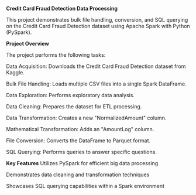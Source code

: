 ******Credit Card Fraud Detection Data Processing******

This project demonstrates bulk file handling, conversion, and SQL querying on the Credit Card Fraud Detection dataset using Apache Spark with Python (PySpark).



****Project Overview****

The project performs the following tasks:

Data Acquisition: Downloads the Credit Card Fraud Detection dataset from Kaggle.

Bulk File Handling: Loads multiple CSV files into a single Spark DataFrame.

Data Exploration: Performs exploratory data analysis.

Data Cleaning: Prepares the dataset for ETL processing.

Data Transformation: Creates a new "NormalizedAmount" column.

Mathematical Transformation: Adds an "AmountLog" column.

File Conversion: Converts the DataFrame to Parquet format.

SQL Querying: Performs queries to answer specific questions.


**Key Features**
Utilizes PySpark for efficient big data processing

Demonstrates data cleaning and transformation techniques

Showcases SQL querying capabilities within a Spark environment
